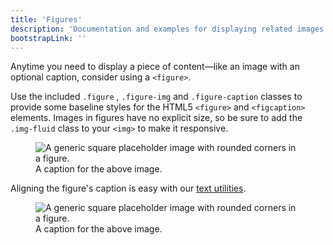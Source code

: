 ```yaml
---
title: 'Figures'
description: 'Documentation and examples for displaying related images and text with the figure component in Bootstrap.'
bootstrapLink: ''
---
```


Anytime you need to display a piece of content—like an image with an optional caption, consider using a `<figure>`.

Use the included `.figure` , `.figure-img` and `.figure-caption` classes to provide some baseline styles for the HTML5 `<figure>` and `<figcaption>` elements. Images in figures have no explicit size, so be sure to add the `.img-fluid` class to your `<img>` to make it responsive.

<Example>
  <figure class="figure">
    <img v-holder="'img=400x300'" class="figure-img img-fluid rounded" alt="A generic square placeholder image with rounded corners in a figure.">
    <figcaption class="figure-caption">A caption for the above image.</figcaption>
  </figure>
</Example>

Aligning the figure's caption is easy with our [text utilities]().

<Example>
  <figure class="figure">
    <img v-holder="'img=400x300'" class="figure-img img-fluid rounded" alt="A generic square placeholder image with rounded corners in a figure.">
    <figcaption class="figure-caption text-right">A caption for the above image.</figcaption>
  </figure>
</Example>
